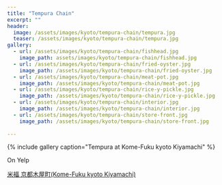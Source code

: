 ```yaml
---
title: "Tempura Chain"
excerpt: ""
header:
  image: /assets/images/kyoto/tempura-chain/tempura.jpg
  teaser: /assets/images/kyoto/tempura-chain/tempura.jpg
gallery:
  - url: /assets/images/kyoto/tempura-chain/fishhead.jpg
    image_path: assets/images/kyoto/tempura-chain/fishhead.jpg
  - url: /assets/images/kyoto/tempura-chain/fried-oyster.jpg
    image_path: /assets/images/kyoto/tempura-chain/fried-oyster.jpg
  - url: /assets/images/kyoto/tempura-chain/meat-pot.jpg
    image_path: /assets/images/kyoto/tempura-chain/meat-pot.jpg    
  - url: /assets/images/kyoto/tempura-chain/rice-y-pickle.jpg
    image_path: /assets/images/kyoto/tempura-chain/rice-y-pickle.jpg    
  - url: /assets/images/kyoto/tempura-chain/interior.jpg
    image_path: /assets/images/kyoto/tempura-chain/interior.jpg
  - url: /assets/images/kyoto/tempura-chain/store-front.jpg
    image_path: /assets/images/kyoto/tempura-chain/store-front.jpg
  
---
```




{% include gallery caption="Tempura at Kome-Fuku kyoto Kiyamachi" %}

On Yelp

[米福 京都木屋町(Kome-Fuku kyoto Kiyamachi)](https://www.yelp.com/biz/米福-京都木屋町-京都市)


